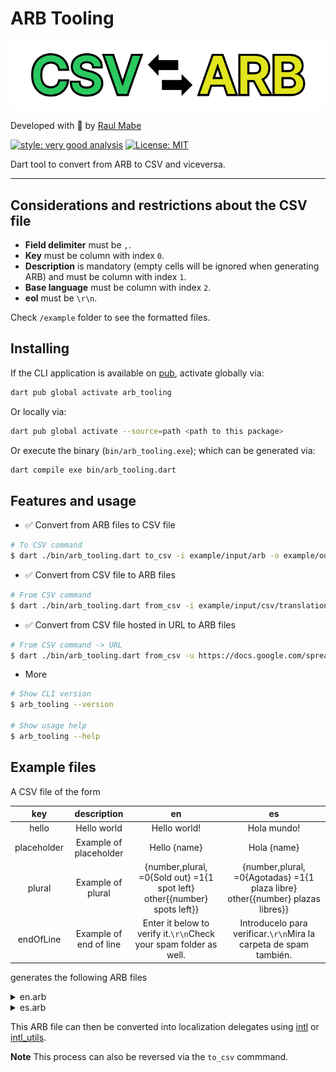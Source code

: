 # ARB Tooling

![ARB Tooling Logo][arb_tooling_logo]

Developed with 💙 by [Raul Mabe][raulmabe_link]

[![style: very good analysis][very_good_analysis_badge]][very_good_analysis_link]
[![License: MIT][license_badge]][license_link]

Dart tool to convert from ARB to CSV and viceversa.

---

## Considerations and restrictions about the CSV file

- **Field delimiter** must be `,`.
- **Key** must be column with index `0`.
- **Description** is mandatory (empty cells will be ignored when generating ARB) and must be column with index `1`.
- **Base language** must be column with index `2`.
- **eol** must be `\r\n`.

Check `/example` folder to see the formatted files.

## Installing

If the CLI application is available on [pub](https://pub.dev), activate globally via:

```sh
dart pub global activate arb_tooling
```

Or locally via:

```sh
dart pub global activate --source=path <path to this package>
```

Or execute the binary (`bin/arb_tooling.exe`); which can be generated via:

```sh
dart compile exe bin/arb_tooling.dart
```

## Features and usage

- ✅ Convert from ARB files to CSV file

```sh
# To CSV command
$ dart ./bin/arb_tooling.dart to_csv -i example/input/arb -o example/output
```

- ✅ Convert from CSV file to ARB files

```sh
# From CSV command
$ dart ./bin/arb_tooling.dart from_csv -i example/input/csv/translations.csv -o example/output -p app_
```

- ✅ Convert from CSV file hosted in URL to ARB files

```sh
# From CSV command -> URL
$ dart ./bin/arb_tooling.dart from_csv -u https://docs.google.com/spreadsheets/d/{sheet_id}/export\?format\=csv\&id\={sheet_id}\&gid\={gid} -o example/output -p app_
```

- More

```sh
# Show CLI version
$ arb_tooling --version

# Show usage help
$ arb_tooling --help
```

## Example files

A CSV file of the form

|   **key**   |    **description**     |                                  **en**                                  |                                    **es**                                     |
| :---------: | :--------------------: | :----------------------------------------------------------------------: | :---------------------------------------------------------------------------: |
|    hello    |      Hello world       |                               Hello world!                               |                                  Hola mundo!                                  |
| placeholder | Example of placeholder |                               Hello {name}                               |                                  Hola {name}                                  |
|   plural    |   Example of plural    | {number,plural, =0{Sold out} =1{1 spot left} other{{number} spots left}} | {number,plural, =0{Agotadas} =1{1 plaza libre} other{{number} plazas libres}} |
|  endOfLine  | Example of end of line |    Enter it below to verify it.`\r\n`Check your spam folder as well.     |       Introducelo para verificar.`\r\n`Mira la carpeta de spam también.       |

generates the following ARB files

<details>
<summary>
en.arb
</summary>

```json
{
  "@@locale": "en",
  "hello": "Hello world!",
  "@hello": {
    "description": "Hello world"
  },
  "placeholder": "Hello {name}",
  "@placeholder": {
    "description": "Example of placeholder",
    "placeholders": {
      "name": {}
    }
  },
  "plural": "{number,plural, =0{Sold out} =1{1 spot left} other{{number} spots left}}",
  "@plural": {
    "description": "Example of plural",
    "placeholders": {
      "number": {}
    }
  },
  "endOfLine": "Enter it below to verify it.\nCheck your spam folder as well.",
  "@endOfLine": {
    "description": "Example of end of line"
  }
}
```

</details>

<details>
<summary>
es.arb
</summary>

```json
{
  "@@locale": "es",
  "hello": "Hola mundo!",
  "@hello": {
    "description": "Hello world"
  },
  "placeholder": "Hola {name}",
  "@placeholder": {
    "description": "Example of placeholder",
    "placeholders": {
      "name": {}
    }
  },
  "plural": "{number,plural, =0{Agotadas} =1{1 plaza libre} other{{number} plazas libres}}",
  "@plural": {
    "description": "Example of plural",
    "placeholders": {
      "number": {}
    }
  },
  "endOfLine": "Introducelo para verificar.\nMira la carpeta de spam también.",
  "@endOfLine": {
    "description": "Example of end of line"
  }
}
```

</details>

This ARB file can then be converted into localization delegates using [intl](https://docs.flutter.dev/development/accessibility-and-localization/internationalization#adding-your-own-localized-messages) or [intl_utils](https://pub.dev/packages/intl_utils).

**Note**
This process can also be reversed via the `to_csv` commmand.

[license_badge]: https://img.shields.io/badge/license-MIT-blue.svg
[license_link]: https://opensource.org/licenses/MIT
[very_good_analysis_badge]: https://img.shields.io/badge/style-very_good_analysis-B22C89.svg
[very_good_analysis_link]: https://pub.dev/packages/very_good_analysis
[raulmabe_link]: https://raulmabe.dev
[arb_tooling_logo]: https://github.com/raulmabe/arb_tooling/raw/89afb4b897e6fc0cab233f8f65a6398ca66ce751/logo.png
